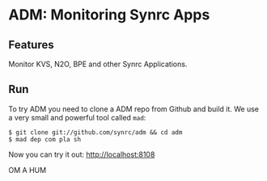 ADM: Monitoring Synrc Apps
==========================

Features
--------

Monitor KVS, N2O, BPE and other Synrc Applications.

Run
---

To try ADM you need to clone a ADM repo from Github and build it.
We use a very small and powerful tool called `mad`:

    $ git clone git://github.com/synrc/adm && cd adm
    $ mad dep com pla sh

Now you can try it out: [http://localhost:8108](http://localhost:8108)

OM A HUM
